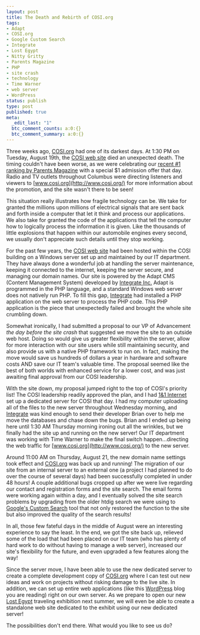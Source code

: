 ```yaml
---
layout: post
title: The Death and Rebirth of COSI.org
tags:
- Adapt
- COSI.org
- Google Custom Search
- Integrate
- Lost Egypt
- Nitty Gritty
- Parents Magazine
- PHP
- site crash
- technology
- Time Warner
- web server
- WordPress
status: publish
type: post
published: true
meta:
  _edit_last: "1"
  btc_comment_counts: a:0:{}
  btc_comment_summary: a:0:{}
---
```

Three weeks ago, [COSI.org](http://www.cosi.org/) had one of its darkest days. At 1:30 PM on Tuesday, August 19th, the [COSI web site](http://www.cosi.org/) died an unexpected death. The timing couldn't have been worse, as we were celebrating our [recent #1 ranking by Parents Magazine](http://www.cosi.org/press-room/press-releases/?year=2008&date=1218600000&id=0) with a special $1 admission offer that day. Radio and TV outlets throughout Columbus were directing listeners and viewers to [www.cosi.org](http://www.cosi.org/) for more information about the promotion, and the site wasn't there to be seen!

This situation really illustrates how fragile technology can be. We take for granted the millions upon millions of electrical signals that are sent back and forth inside a computer that let it think and process our applications. We also take for granted the code of the applications that tell the computer how to logically process the information it is given. Like the thousands of little explosions that happen within our automobile engines every second, we usually don't appreciate such details until they stop working.

For the past few years, the [COSI web site](http://www.cosi.org/) had been hosted within the COSI building on a Windows server set up and maintained by our IT department. They have always done a wonderful job at handling the server maintenance, keeping it connected to the internet, keeping the server secure, and managing our domain names. Our site is powered by the Adapt CMS (Content Management System) developed by [Integrate Inc.](http://www.integrateinc.com/) Adapt is programmed in the PHP language, and a standard Windows web server does not natively run PHP. To fill this gap, [Integrate](http://www.integrateinc.com/) had installed a PHP application on the web server to process the PHP code. This PHP application is the piece that unexpectedly failed and brought the whole site crumbling down.

Somewhat ironically, I had submitted a proposal to our VP of Advancement *the day before the site crash* that suggested we move the site to an outside web host. Doing so would give us greater flexibility within the server, allow for more interaction with our site users while still maintaining security, and also provide us with a native PHP framework to run on. In fact, making the move would save us hundreds of dollars a year in hardware and software costs AND save our IT team's valuable time. The proposal seemed like the best of both worlds with enhanced service for a lower cost, and was just awaiting final approval from our COSI leadership.

With the site down, my proposal jumped right to the top of COSI's priority list! The COSI leadership readily approved the plan, and I had [1&1 Internet](http://www.1and1.com/) set up a dedicated server for COSI that day. I had my computer uploading all of the files to the new server throughout Wednesday morning, and [Integrate](http://www.integrateinc.com/) was kind enough to send their developer Brian over to help me move the databases and chase down the bugs. Brian and I ended up being here until 1:30 AM Thursday morning ironing out all the wrinkles, but we finally had the site up and running on the new server! Our IT department was working with Time Warner to make the final switch happen...directing the web traffic for [www.cosi.org](http://www.cosi.org/) to the new server.

Around 11:00 AM on Thursday, August 21, the new domain name settings took effect and [COSI.org](http://www.cosi.org/) was back up and running! The migration of our site from an internal server to an external one (a project I had planned to do over the course of several days) had been successfully completed in under 48 hours! A couple additional bugs cropped up after we were live regarding our contact and registration forms and the site search. The email forms were working again within a day, and I eventually solved the site search problems by upgrading from the older htdig search we were using to [Google's Custom Search](http://www.google.com/cse) tool that not only restored the function to the site but also improved the quality of the search results!

In all, those few fateful days in the middle of August were an interesting experience to say the least. In the end, we got the site back up, relieved some of the load that had been placed on our IT team (who has plenty of hard work to do without having to manage a web server), increased our site's flexibility for the future, and even upgraded a few features along the way!

Since the server move, I have been able to use the new dedicated server to create a complete development copy of [COSI.org](http://www.cosi.org/) where I can test out new ideas and work on projects without risking damage to the live site. In addition, we can set up entire web applications (like this [WordPress](http://www.wordpress.org/) blog you are reading) right on our own server. As we prepare to open our new [Lost Egypt](http://lostegypt.wordpress.com/) traveling exhibition next summer, we will even be able to create a standalone web site dedicated to the exhibit using our new dedicated server!

The possibilities don't end there.  What would you like to see us do?
